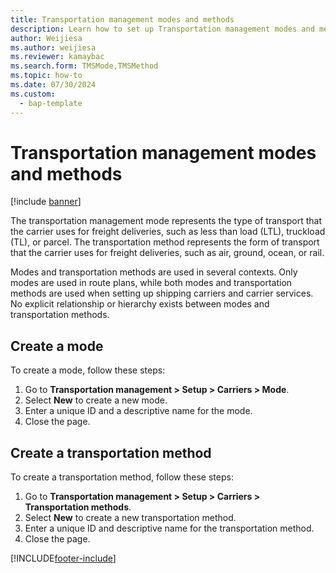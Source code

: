 ```yaml
---
title: Transportation management modes and methods
description: Learn how to set up Transportation management modes and methods, including step-by-step processes for creating modes and transportation methods.
author: Weijiesa
ms.author: weijiesa
ms.reviewer: kamaybac
ms.search.form: TMSMode,TMSMethod
ms.topic: how-to
ms.date: 07/30/2024
ms.custom: 
  - bap-template
---
```


# Transportation management modes and methods

[!include [banner](../includes/banner.md)]

The transportation management  mode represents the type of transport that the carrier uses for freight deliveries, such as less than load (LTL), truckload (TL), or parcel. The transportation method represents the form of transport that the carrier uses for freight deliveries, such as air, ground, ocean, or rail.

Modes and transportation methods are used in several contexts. Only modes are used in route plans, while both modes and transportation methods are used when setting up shipping carriers and carrier services. No explicit relationship or hierarchy exists between modes and transportation methods.

## Create a mode

To create a mode, follow these steps:

1. Go to **Transportation management \> Setup \> Carriers \> Mode**.
1. Select **New** to create a new mode.
1. Enter a unique ID and a descriptive name for the mode.
1. Close the page.

## Create a transportation method

To create a transportation method, follow these steps:

1. Go to **Transportation management \> Setup \> Carriers \> Transportation methods**.
1. Select **New** to create a new transportation method.
1. Enter a unique ID and descriptive name for the transportation method.
1. Close the page.

[!INCLUDE[footer-include](../../includes/footer-banner.md)]
